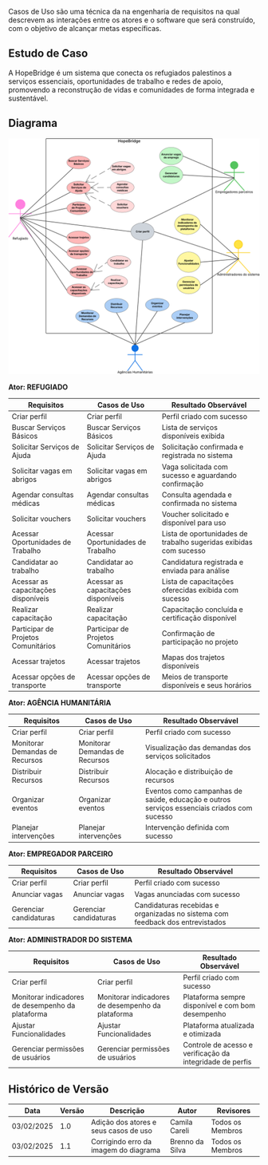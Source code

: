 Casos de Uso são uma técnica da na engenharia de requisitos na qual descrevem as interações entre os atores e o software que será construído, com o objetivo de alcançar metas específicas. 

## Estudo de Caso
A HopeBridge é um sistema que conecta os refugiados palestinos a serviços essenciais, oportunidades de  trabalho e redes de apoio, promovendo a reconstrução de vidas e comunidades de forma  integrada e sustentável. 

## Diagrama

![Diagrama](../assets/Diagrama%20HopeBridge.svg)

**Ator: REFUGIADO**

| Requisitos                        | Casos de Uso                        | Resultado Observável                                                  |
|------------------------------------|-------------------------------------|----------------------------------------------------------------------|
| Criar perfil                      | Criar perfil                        | Perfil criado com sucesso                                             |
| Buscar Serviços Básicos           | Buscar Serviços Básicos             | Lista de serviços disponíveis exibida                                |
| Solicitar Serviços de Ajuda       | Solicitar Serviços de Ajuda         | Solicitação confirmada e registrada no sistema                       |
| Solicitar vagas em abrigos        | Solicitar vagas em abrigos          | Vaga solicitada com sucesso e aguardando confirmação                 |
| Agendar consultas médicas         | Agendar consultas médicas           | Consulta agendada e confirmada no sistema                             |
| Solicitar vouchers                | Solicitar vouchers                  | Voucher solicitado e disponível para uso                             |
| Acessar Oportunidades de Trabalho | Acessar Oportunidades de Trabalho   | Lista de oportunidades de trabalho sugeridas exibidas com sucesso    |
| Candidatar ao trabalho            | Candidatar ao trabalho              | Candidatura registrada e enviada para análise                        |
| Acessar as capacitações disponíveis| Acessar as capacitações disponíveis | Lista de capacitações oferecidas exibida com sucesso                 |
| Realizar capacitação              | Realizar capacitação                | Capacitação concluída e certificação disponível                      |
| Participar de Projetos Comunitários| Participar de Projetos Comunitários | Confirmação de participação no projeto                               |
| Acessar trajetos                  | Acessar trajetos                    | Mapas dos trajetos disponíveis                                       |
| Acessar opções de transporte      | Acessar opções de transporte        | Meios de transporte disponíveis e seus horários                      |



**Ator: AGÊNCIA HUMANITÁRIA**

| Requisitos                        | Casos de Uso                        | Resultado Observável                                                  |
|------------------------------------|-------------------------------------|----------------------------------------------------------------------|
| Criar perfil                      | Criar perfil                        | Perfil criado com sucesso                                             |
| Monitorar Demandas de Recursos    | Monitorar Demandas de Recursos      | Visualização das demandas dos serviços solicitados                   |
| Distribuir Recursos               | Distribuir Recursos                 | Alocação e distribuição de recursos                                   |
| Organizar eventos                 | Organizar eventos                   | Eventos como campanhas de saúde, educação e outros serviços essenciais criados com sucesso |
| Planejar intervenções             | Planejar intervenções               | Intervenção definida com sucesso                                      |


**Ator: EMPREGADOR PARCEIRO**

| Requisitos            | Casos de Uso            | Resultado Observável                                                      |
|---------------------------|---------------------------|------------------------------------------------------------------------|
| Criar perfil              | Criar perfil              | Perfil criado com sucesso                       |
| Anunciar vagas            | Anunciar vagas            | Vagas anunciadas com sucesso                                          |
| Gerenciar candidaturas    | Gerenciar candidaturas    | Candidaturas recebidas e organizadas no sistema com feedback dos entrevistados |


**Ator: ADMINISTRADOR DO SISTEMA**

| Requisitos            | Casos de Uso            | Resultado Observável                                                      |
|-----------------------------------------|-----------------------------------------|----------------------------------------------------------------|
| Criar perfil                            | Criar perfil                            | Perfil criado com sucesso                                     |
| Monitorar indicadores de desempenho da plataforma | Monitorar indicadores de desempenho da plataforma | Plataforma sempre disponível e com bom desempenho             |
| Ajustar Funcionalidades                 | Ajustar Funcionalidades                 | Plataforma atualizada e otimizada                             |
| Gerenciar permissões de usuários        | Gerenciar permissões de usuários        | Controle de acesso e verificação da integridade de perfis    |


## Histórico de Versão

| **Data**     | **Versão** | **Descrição**                                       | **Autor**                    | **Revisores**               |
|--------------|------------|-----------------------------------------------------|------------------------------|-----------------------------|
| 03/02/2025   | 1.0        | Adição dos atores e seus casos de uso        | Camila Careli              | Todos os Membros            |
| 03/02/2025   | 1.1        | Corrigindo erro da imagem do diagrama       | Brenno da Silva             | Todos os Membros            |